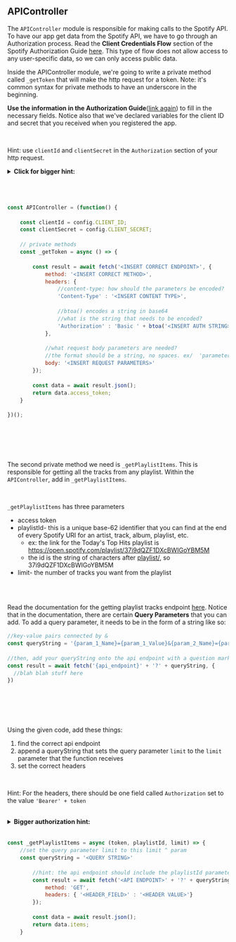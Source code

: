 ## APIController

The `APIController`  module is responsible for making calls to the Spotify API. To have our app get data from the Spotify API, we have to go through an Authorization process. Read the **Client Credentials Flow** section of the Spotify Authorization Guide [here](https://developer.spotify.com/documentation/general/guides/authorization-guide/#client-credentials-flow). This type of flow does not allow access to any user-specific data, so we can only access public data.


Inside the APIController module, we're going to write a private method called `_getToken`  that will make the http request for a token. Note: it's common syntax for private methods to have an underscore in the beginning.


**Use the information in the Authorization Guide**([link again](https://developer.spotify.com/documentation/general/guides/authorization-guide/#client-credentials-flow)) to fill in the necessary fields. Notice also that we've declared variables for the client ID and secret that you received when you registered the app. 

<br />

Hint: use `clientId` and `clientSecret` in the `Authorization`  section of your http request.

<details>
	<summary><strong>Click for bigger hint:</strong> </summary>
	<img src=images/clientflow.png width=50%>
	<h2>Read the image!! For syntax: </h2>
	

	
	'Authorization' : 'Basic ' + btoa(clientId + ':' + clientSecret)
	body: 'grant_type=client_credentials'

</details>

<br />
<br />
<br />



```js
const APIController = (function() {
    
    const clientId = config.CLIENT_ID;
    const clientSecret = config.CLIENT_SECRET;

    // private methods
    const _getToken = async () => {

        const result = await fetch('<INSERT CORRECT ENDPOINT>', {
            method: '<INSERT CORRECT METHOD>',
            headers: {
              	//content-type: how should the parameters be encoded?
                'Content-Type' : '<INSERT CONTENT TYPE>', 
              	
              	//btoa() encodes a string in base64
              	//what is the string that needs to be encoded?
                'Authorization' : 'Basic ' + btoa('<INSERT AUTH STRING>')
            },
						
          	//what request body parameters are needed?
            //the format should be a string, no spaces. ex/  'parameter_name=value'
            body: '<INSERT REQUEST PARAMETERS>'
        });

        const data = await result.json();
        return data.access_token;
    }

})();
```
<br />
<br />
<br />
<br />



The second private method we need is `_getPlaylistItems`.  This is responsible for getting all the tracks from any playlist. Within the `APIController`,  add in `_getPlaylistItems`. 

<br />

`_getPlaylistItems`  has three parameters

- access token
- playlistId- this is a unique base-62 identifier that you can find at the end of every Spotify URI for an artist, track, album, playlist, etc. 
  - ex: the link for the Today's Top Hits playlist is https://open.spotify.com/playlist/37i9dQZF1DXcBWIGoYBM5M
  - the id is the string of characters after [playlist/](), so 37i9dQZF1DXcBWIGoYBM5M
- limit- the number of tracks you want from the playlist

<br />
<br />

Read the documentation for the getting playlist tracks endpoint [here](https://developer.spotify.com/documentation/web-api/reference/playlists/get-playlists-tracks/). Notice that in the documentation, there are certain **Query Parameters**  that you can add. To add a query parameter, it needs to be in the form of a string like so:

```js
//key-value pairs connected by &
const queryString = '{param_1_Name}={param_1_Value}&{param_2_Name}={param_2_Value}'

//then, add your queryString onto the api endpoint with a question mark before
const result = await fetch('{api_endpoint}' + '?' + queryString, {
  //blah blah stuff here
})
```

<br />
<br />
<br />
<br />


Using the given code, add these things:

1. find the correct api endpoint
2. append a queryString that sets the query parameter `limit`  to the `limit`  parameter that the function receives
3. set the correct headers

<br />

Hint: For the headers, there should be one field called `Authorization`  set to the value `'Bearer' + token`

<br />

<details>
  <summary><strong>Bigger authorization hint:</strong></summary>
  
  ```javascript
    //we specify one field called 'Authorization' and set it to 'Bearer' + token
    headers: { 'Authorization' : 'Bearer ' + token}
  ```
</details>

<br />

```js
const _getPlaylistItems = async (token, playlistId, limit) => {
 	//set the query parameter limit to this limit ^ param
  	const queryString = '<QUERY STRING>'
        
        //hint: the api endpoint should include the playlistId parameter somewhere
        const result = await fetch('<API ENDPOINT>' + '?' + queryString, {
            method: 'GET',
            headers: { '<HEADER_FIELD>' : '<HEADER VALUE>'}
        });

        const data = await result.json();
        return data.items;
    }
```




